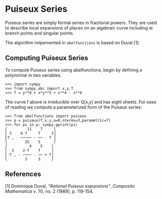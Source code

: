 Puiseux Series
==============

Puiseux series are simply formal series in fractional powers. They are
used to describe local expansions of places on an algebraic curve
including at branch points and singular points.

The algorithm imlpemented in `abelfunctions` is based on Duval [1].

Computing Puiseux Series
------------------------

To compute Puiseux series using abelfunctions, begin by defining a
polynomial in two variables.

    >>> import sympy
    >>> from sympy.abc import x,y,T
    >>> f = y**8 + x*y**5 + x**4 - x**6

The curve f above is irreducible over Q[x,y] and has eight sheets. For
ease of reading we compute a parameterized form of the Puiseux series:

    >>> from abelfunctions import puiseux
    >>> p = puiseux(f,x,y,a=0,nterms=3,parametric=T)
    >>> for pi in p: sympy.pprint(pi)
    ⎛         11    7     ⎞
    ⎜ 5    6⋅T     T     3⎟
    ⎜T , - ───── - ── - T ⎟
    ⎝        25    5      ⎠
    ⎛          9    5    ⎞
    ⎜  3    2⋅T    T     ⎟
    ⎜-T , - ──── - ── + T⎟
    ⎝        3     3     ⎠



References
----------

[1] Dominique Duval, *"Rational Puiseux expansions"*, *Composito Mathematica* v. 70, no. 2 (1989), p. 119-154.